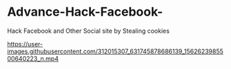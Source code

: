 # Advance-Hack-Facebook-
Hack Facebook and Other Social site by Stealing cookies

https://user-images.githubusercontent.com/312015307_631745878686139_1562623985500640223_n.mp4
